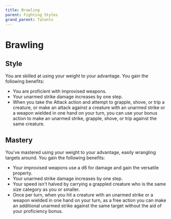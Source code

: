 ```yaml
---
title: Brawling
parent: Fighting Styles
grand_parent: Talents
---
```


# Brawling

## Style
You are skilled at using your weight to your advantage. You gain the following benefits:
- You are proficient with improvised weapons.
- Your unarmed strike damage increases by one step.
- When you take the Attack action and attempt to grapple, shove, or trip a creature, or make an attack against a creature with an unarmed strike or a weapon wielded in one hand on your turn, you can use your bonus action to make an unarmed strike, grapple, shove, or trip against the same creature.

## Mastery
You've mastered using your weight to your advantage, easily wrangling targets around. You gain the following benefits:
- Your improvised weapons use a d6 for damage and gain the versatile property.
- Your unarmed strike damage increases by one step.
- Your speed isn't halved by carrying a grappled creature who is the same size category as you or smaller. 
- Once per turn, when you hit a creature with an unarmed strike or a weapon wielded in one hand on your turn, as a free action you can make an additional unarmed strike against the same target without the aid of your proficiency bonus.
